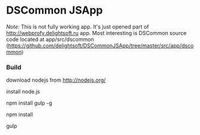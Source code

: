 # DSCommon JSApp

*Note:* This is not fully working app. It's just opened part of http://webprofy.delightsoft.ru app.  Most interesting is DSCommon source code located at app/src/dscommon (https://github.com/delightsoft/DSCommonJSApp/tree/master/src/app/dscommon)

### Build

download nodejs from http://nodejs.org/

install node.js

npm install gulp -g

npm install

gulp
